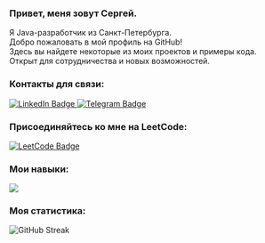 
<p align="center">
  <h3>Привет, меня зовут Сергей.</h3>
  <p>Я Java-разработчик из Санкт-Петербурга.<br>Добро пожаловать в мой профиль на GitHub!<br>Здесь вы найдете некоторые из моих проектов и примеры кода.<br>Открыт для сотрудничества и новых возможностей.</p>
</p>



<p align="center">
  <h3>Контакты для связи:</h3>
  <a href="https://www.linkedin.com/in/see1rg/">
    <img src="https://img.shields.io/badge/LinkedIn-blue?style=for-the-badge&logo=linkedin&logoColor=white" alt="LinkedIn Badge"/>
  </a>
  <a href="https://t.me/see1rg">
    <img src="https://img.shields.io/badge/Telegram-blue?style=for-the-badge&logo=telegram&logoColor=white" alt="Telegram Badge"/>
  </a>
</p>


<p align="center">
  <h3>Присоединяйтесь ко мне на LeetCode:</h3>
  <a href="https://leetcode.com/see1rg/">
    <img src="https://img.shields.io/badge/LeetCode-FFA116?style=for-the-badge&logo=leetcode&logoColor=white" alt="LeetCode Badge"/>
  </a>
</p>


<p align="center">
  <h3>Мои навыки:</h3>
  <a href="https://skillicons.dev">
    <img src="https://skillicons.dev/icons?i=java,git,docker,postgres,postman,spring,hibernate"/>
  </a>
</p>


<p align="center">
  <h3>Моя статистика:</h3>
  <img src="http://github-readme-streak-stats.herokuapp.com?user=see1rg&theme=dark&date_format=j%20M%5B%20Y%5D" alt="GitHub Streak">
</p>
